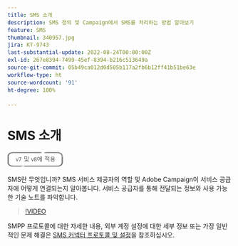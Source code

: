 ```yaml
---
title: SMS 소개
description: SMS 정의 및 Campaign에서 SMS를 처리하는 방법 알아보기
feature: SMS
thumbnail: 340957.jpg
jira: KT-9743
last-substantial-update: 2022-08-24T00:00:00Z
exl-id: 267e8394-7499-45ef-8394-b216c513649a
source-git-commit: 05b49ca012d0d505b117a2fb6b12ff41b51be63e
workflow-type: ht
source-wordcount: '91'
ht-degree: 100%

---
```


# SMS 소개

![V7 및 V8에 적용](../assets/V7-V8-stamp.png)

SMS란 무엇입니까? SMS 서비스 제공자의 역할 및 Adobe Campaign이 서비스 공급자에 어떻게 연결되는지 알아봅니다. 서비스 공급자를 통해 전달되는 정보와 사용 가능한 기술 노트를 파악합니다.

>[!VIDEO](https://video.tv.adobe.com/v/340957?quality=12&learn=on)

SMPP 프로토콜에 대한 자세한 내용, 외부 계정 설정에 대한 세부 정보 또는 가장 일반적인 문제 해결은 [SMS 커넥터 프로토콜 및 설정](https://experienceleague.adobe.com/docs/campaign-classic/using/sending-messages/sending-messages-on-mobiles/sms-protocol.html?lang=ko#sending-messages)을 참조하십시오.
